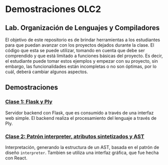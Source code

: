 # Demostraciones OLC2
## Lab. Organización de Lenguajes y Compiladores

El objetivo de este repositorio es de brindar herramientas a los estudiantes para que puedan avanzar con los proyectos dejados durante la clase. El código que esta se puede utilizar, tomando en cuenta que debe ser comprendido y que está limitado a funciones básicas del proyecto. Es decir, el estudiante puede tomar estos ejemplos y empezar con su proyecto, sin embargo, las funcionalidades están incompletas o no son óptimas, por lo cuál, deberá cambiar algunos aspectos. 

## Demostraciones

### [Clase 1: Flask y Ply](./Clase1-Flask/)
Servidor backend con Flask, que es consumido a través de una interfaz web simple. El backend realiza el procesamiento del lenguaje a través de Ply.


### [Clase 2: Patrón interpreter, atributos sintetizados y AST](./Clase2-AST/)
Interpretación, generando la estructura de un AST, basada en el patrón de diseño `interpreter`. Tambien se utiliza una interfaz gráfica, que fue hecha con React. 
